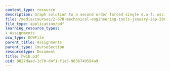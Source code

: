 ```yaml
---
content_type: resource
description: Graph solution to a second order forced single d.o.f. oscillator
file: /media/courses/2-670-mechanical-engineering-tools-january-iap-2004/0827daad1c70d4f1f1a59836749594a9_hw1b.pdf
file_type: application/pdf
learning_resource_types:
- Assignments
ocw_type: OCWFile
parent_title: Assignments
parent_type: CourseSection
resourcetype: Document
title: hw1b.pdf
uid: 0827daad-1c70-d4f1-f1a5-9836749594a9
---
```

